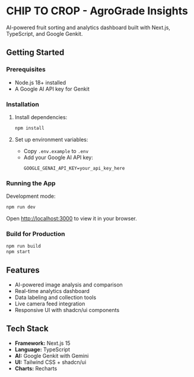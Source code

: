 # CHIP TO CROP - AgroGrade Insights

AI-powered fruit sorting and analytics dashboard built with Next.js, TypeScript, and Google Genkit.

## Getting Started

### Prerequisites

- Node.js 18+ installed
- A Google AI API key for Genkit

### Installation

1. Install dependencies:
   ```bash
   npm install
   ```

2. Set up environment variables:
   - Copy `.env.example` to `.env`
   - Add your Google AI API key:
     ```
     GOOGLE_GENAI_API_KEY=your_api_key_here
     ```

### Running the App

Development mode:
```bash
npm run dev
```

Open [http://localhost:3000](http://localhost:3000) to view it in your browser.

### Build for Production

```bash
npm run build
npm start
```

## Features

- AI-powered image analysis and comparison
- Real-time analytics dashboard
- Data labeling and collection tools
- Live camera feed integration
- Responsive UI with shadcn/ui components

## Tech Stack

- **Framework:** Next.js 15
- **Language:** TypeScript
- **AI:** Google Genkit with Gemini
- **UI:** Tailwind CSS + shadcn/ui
- **Charts:** Recharts
